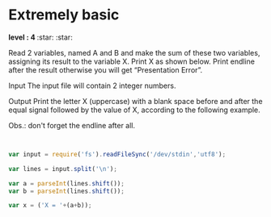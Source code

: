 # Extremely basic 

 <p> <strong> level : 4 </strong> :star: :star: </p>

<p> Read 2 variables, named A and B and make the sum of these two variables, assigning its result to the variable X. Print X as shown below. Print endline after the result otherwise you will get “Presentation Error”.

<!--
leia 2 variáveis , com o nome a e b e faça a soma das duas variáveis , colocando este resultado para a variavel x , imprima x com shown below , imprima o fim da linha depois o resultado otherwise voce vai pegar a presentação de erro . -->

Input
The input file will contain 2 integer numbers.

<!--
entrada 
a entrada do arquivo vai conter 2 números inteiros .-->

Output
Print the letter X (uppercase) with a blank space before and after the equal signal followed by the value of X, according to the following example.

<!--
Saida 
imprima a letra x ( maiusculo ) com um espaço em branco antes e depois o sinal de igual followed do valor de X , seguindo de acordo com o exemplo .
-->

Obs.: don't forget the endline after all.

<!--

Obs : Não esqueça o final da linha depois de tudo .

-->

```javascript 


var input = require('fs').readFileSync('/dev/stdin','utf8');

var lines = input.split('\n');

var a = parseInt(lines.shift());
var b = parseInt(lines.shift());

var x = ('X = '+(a+b));


```